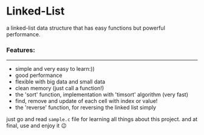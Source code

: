 # Linked-List

a linked-list data structure that has easy functions but powerful performance.

### Features:

--------

* simple and very easy to learn:))
* good performance
* flexible with big data and small data
* clean memory (just call a function!)
* the 'sort' function, implementation with 'timsort' algorithm (very fast)
* find, remove and update of each cell with index or value!
* the 'reverse' function, for reversing the linked list simply

just go and read `sample.c` file for learning all things about this project.
and at final, use and enjoy it :wink:
